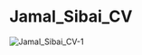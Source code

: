 # Jamal_Sibai_CV
![Jamal_Sibai_CV-1](https://user-images.githubusercontent.com/89388012/139685013-2e250714-c149-48dd-8fbd-5689cf886aea.png)
